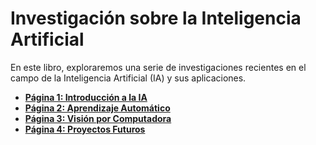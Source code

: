 # Investigación sobre la Inteligencia Artificial

En este libro, exploraremos una serie de investigaciones recientes en el campo de la Inteligencia Artificial (IA) y sus aplicaciones.

- [**Página 1: Introducción a la IA**](pagina1.md)
- [**Página 2: Aprendizaje Automático**](pagina2.md)
- [**Página 3: Visión por Computadora**](pagina3.md)
- [**Página 4: Proyectos Futuros**](pagina4.md)
